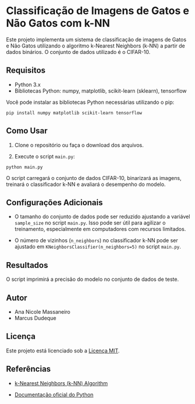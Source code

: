 # Classificação de Imagens de Gatos e Não Gatos com k-NN

Este projeto implementa um sistema de classificação de imagens de Gatos e Não Gatos utilizando o algoritmo k-Nearest Neighbors (k-NN) a partir de dados binários. O conjunto de dados utilizado é o CIFAR-10.

## Requisitos

- Python 3.x
- Bibliotecas Python: numpy, matplotlib, scikit-learn (sklearn), tensorflow

Você pode instalar as bibliotecas Python necessárias utilizando o pip:

```
pip install numpy matplotlib scikit-learn tensorflow
```

## Como Usar

1. Clone o repositório ou faça o download dos arquivos.

2. Execute o script `main.py`:

```
python main.py
```

O script carregará o conjunto de dados CIFAR-10, binarizará as imagens, treinará o classificador k-NN e avaliará o desempenho do modelo.

## Configurações Adicionais

- O tamanho do conjunto de dados pode ser reduzido ajustando a variável `sample_size` no script `main.py`. Isso pode ser útil para agilizar o treinamento, especialmente em computadores com recursos limitados.

- O número de vizinhos (`n_neighbors`) no classificador k-NN pode ser ajustado em `KNeighborsClassifier(n_neighbors=5)` no script `main.py`.

## Resultados

O script imprimirá a precisão do modelo no conjunto de dados de teste.

## Autor

- Ana Nicole Massaneiro
- Marcus Dudeque

## Licença

Este projeto está licenciado sob a [Licença MIT](LICENSE).

## Referências

- [k-Nearest Neighbors (k-NN) Algorithm](https://didatica.tech/o-que-e-e-como-funciona-o-algoritmo-knn/)

- [Documentação oficial do Python](https://docs.python.org/3/)
